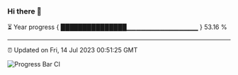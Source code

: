 ### Hi there 👋

⏳ Year progress { ███████████████▁▁▁▁▁▁▁▁▁▁▁▁▁▁▁ } 53.16 %

---

⏰ Updated on Fri, 14 Jul 2023 00:51:25 GMT

![Progress Bar CI](https://github.com/Shyam-Makwana/GitHub-Actions-Demo/workflows/Progress%20Bar%20CI/badge.svg)

